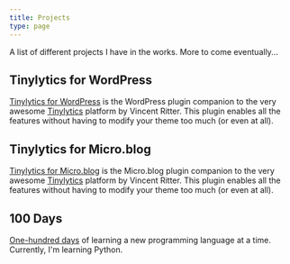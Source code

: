 ```yaml
---
title: Projects
type: page
---
```


A list of different projects I have in the works. More to come eventually...

## Tinylytics for WordPress

[Tinylytics for WordPress](https://wordpress.org/plugins/jmitch-tinylytics/) is the WordPress plugin companion to the very awesome [Tinylytics](https://tinylytics.app) platform by Vincent Ritter. This plugin enables all the features without having to modify your theme too much (or even at all).

## Tinylytics for Micro.blog

[Tinylytics for Micro.blog](https://micro.blog/account/plugins/view/101) is the Micro.blog plugin companion to the very awesome [Tinylytics](https://tinylytics.app) platform by Vincent Ritter. This plugin enables all the features without having to modify your theme too much (or even at all).

## 100 Days
[One-hundred days](https://100.jimmitchell.dev) of learning a new programming language at a time. Currently, I'm learning Python.